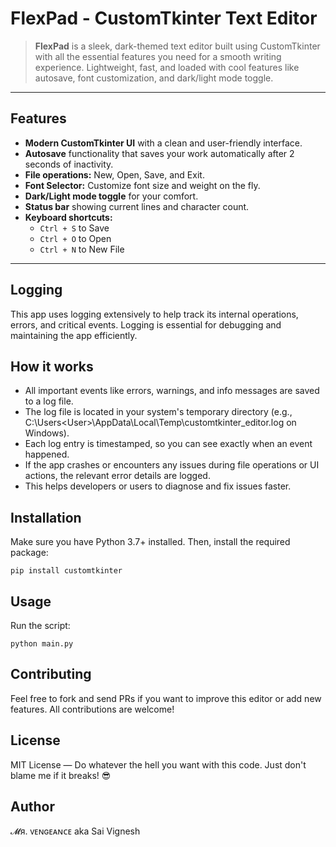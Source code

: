 # FlexPad - CustomTkinter Text Editor

> **FlexPad** is a sleek, dark-themed text editor built using CustomTkinter with all the essential features you need for a smooth writing experience. Lightweight, fast, and loaded with cool features like autosave, font customization, and dark/light mode toggle.

---

## Features

- **Modern CustomTkinter UI** with a clean and user-friendly interface.
- **Autosave** functionality that saves your work automatically after 2 seconds of inactivity.
- **File operations:** New, Open, Save, and Exit.
- **Font Selector:** Customize font size and weight on the fly.
- **Dark/Light mode toggle** for your comfort.
- **Status bar** showing current lines and character count.
- **Keyboard shortcuts:**  
  - `Ctrl + S` to Save  
  - `Ctrl + O` to Open
  - `Ctrl + N` to New File

---
## Logging

This app uses logging extensively to help track its internal operations, errors, and critical events. Logging is essential for debugging and maintaining the app efficiently.

  ## How it works
  - All important events like errors, warnings, and info messages are saved to a log file.
  - The log file is located in your system's temporary directory (e.g., C:\Users\<User>\AppData\Local\Temp\customtkinter_editor.log on Windows).
  - Each log entry is timestamped, so you can see exactly when an event happened.
  - If the app crashes or encounters any issues during file operations or UI actions, the relevant error details are logged.
  - This helps developers or users to diagnose and fix issues faster.


## Installation

Make sure you have Python 3.7+ installed. Then, install the required package:

```
pip install customtkinter
```

## Usage
Run the script:
```
python main.py
```

## Contributing
Feel free to fork and send PRs if you want to improve this editor or add new features. All contributions are welcome!

## License
MIT License — Do whatever the hell you want with this code. Just don't blame me if it breaks! 😎

## Author
𝓜я. ᴠᴇɴɢᴇᴀɴᴄᴇ aka Sai Vignesh